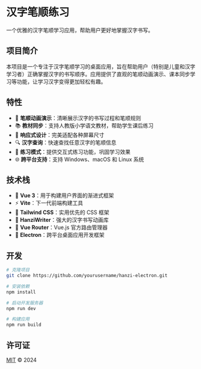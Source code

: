# 汉字笔顺练习

一个优雅的汉字笔顺学习应用，帮助用户更好地掌握汉字书写。

## 项目简介

本项目是一个专注于汉字笔顺学习的桌面应用，旨在帮助用户（特别是儿童和汉字学习者）正确掌握汉字的书写顺序。应用提供了直观的笔顺动画演示、课本同步学习等功能，让学习汉字变得更加轻松有趣。

## 特性

- 🎯 **笔顺动画演示**：清晰展示汉字的书写过程和笔顺规则
- 📚 **教材同步**：支持人教版小学语文教材，帮助学生课后练习
- 🎨 **响应式设计**：完美适配各种屏幕尺寸
- 🔍 **汉字查询**：快速查找任意汉字的笔顺信息
- 📝 **练习模式**：提供交互式练习功能，巩固学习效果
- 🌐 **跨平台支持**：支持 Windows、macOS 和 Linux 系统

## 技术栈

- 🚀 **Vue 3**：用于构建用户界面的渐进式框架
- ⚡️ **Vite**：下一代前端构建工具
- 🎨 **Tailwind CSS**：实用优先的 CSS 框架
- 📝 **HanziWriter**：强大的汉字书写动画库
- 🎯 **Vue Router**：Vue.js 官方路由管理器
- 🔧 **Electron**：跨平台桌面应用开发框架

## 开发

```bash
# 克隆项目
git clone https://github.com/yourusername/hanzi-electron.git

# 安装依赖
npm install

# 启动开发服务器
npm run dev

# 构建应用
npm run build
```

## 许可证

[MIT](LICENSE) © 2024
